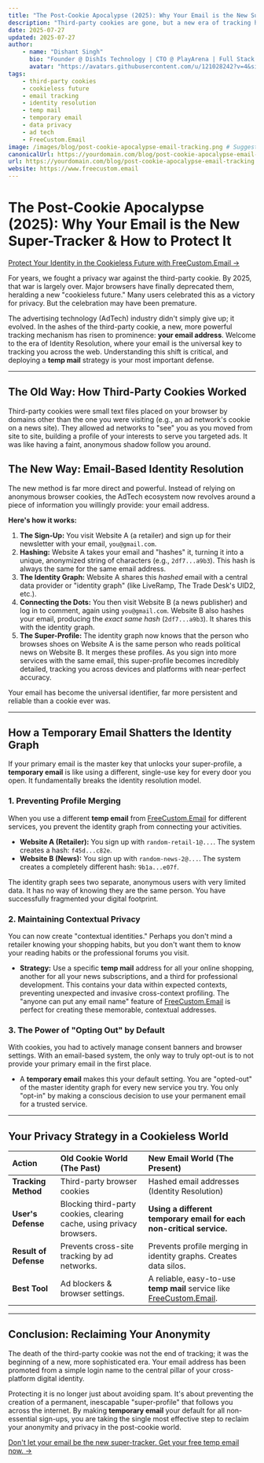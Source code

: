 ```yaml
---
title: "The Post-Cookie Apocalypse (2025): Why Your Email is the New Super-Tracker & How to Protect It"
description: "Third-party cookies are gone, but a new era of tracking has begun, centered on your email address. Learn how identity resolution works and why a temp mail strategy is essential for privacy in 2025."
date: 2025-07-27
updated: 2025-07-27
author:
    - name: "Dishant Singh"
      bio: "Founder @ DishIs Technology | CTO @ PlayArena | Full Stack & Python Developer | ML/ DL Developer | Problem Solver | Math & Science Teacher"
      avatar: "https://avatars.githubusercontent.com/u/121028242?v=4&size=64"
tags:
    - third-party cookies
    - cookieless future
    - email tracking
    - identity resolution
    - temp mail
    - temporary email
    - data privacy
    - ad tech
    - FreeCustom.Email
image: /images/blog/post-cookie-apocalypse-email-tracking.png # Suggest: A broken cookie icon, with arrows pointing towards a central email icon that has a target on it.
canonicalUrl: https://yourdomain.com/blog/post-cookie-apocalypse-email-tracking
url: https://yourdomain.com/blog/post-cookie-apocalypse-email-tracking
website: https://www.freecustom.email
---
```


# The Post-Cookie Apocalypse (2025): Why Your Email is the New Super-Tracker & How to Protect It

[Protect Your Identity in the Cookieless Future with FreeCustom.Email →](https://www.freecustom.email)

For years, we fought a privacy war against the third-party cookie. By 2025, that war is largely over. Major browsers have finally deprecated them, heralding a new "cookieless future." Many users celebrated this as a victory for privacy. But the celebration may have been premature.

The advertising technology (AdTech) industry didn't simply give up; it evolved. In the ashes of the third-party cookie, a new, more powerful tracking mechanism has risen to prominence: **your email address**. Welcome to the era of Identity Resolution, where your email is the universal key to tracking you across the web. Understanding this shift is critical, and deploying a **temp mail** strategy is your most important defense.

---

## The Old Way: How Third-Party Cookies Worked

Third-party cookies were small text files placed on your browser by domains other than the one you were visiting (e.g., an ad network's cookie on a news site). They allowed ad networks to "see" you as you moved from site to site, building a profile of your interests to serve you targeted ads. It was like having a faint, anonymous shadow follow you around.

## The New Way: Email-Based Identity Resolution

The new method is far more direct and powerful. Instead of relying on anonymous browser cookies, the AdTech ecosystem now revolves around a piece of information you willingly provide: your email address.

**Here's how it works:**

1.  **The Sign-Up:** You visit Website A (a retailer) and sign up for their newsletter with your email, `you@gmail.com`.
2.  **Hashing:** Website A takes your email and "hashes" it, turning it into a unique, anonymized string of characters (e.g., `2df7...a9b3`). This hash is always the same for the same email address.
3.  **The Identity Graph:** Website A shares this *hashed* email with a central data provider or "identity graph" (like LiveRamp, The Trade Desk's UID2, etc.).
4.  **Connecting the Dots:** You then visit Website B (a news publisher) and log in to comment, again using `you@gmail.com`. Website B also hashes your email, producing the *exact same hash* (`2df7...a9b3`). It shares this with the identity graph.
5.  **The Super-Profile:** The identity graph now knows that the person who browses shoes on Website A is the same person who reads political news on Website B. It merges these profiles. As you sign into more services with the same email, this super-profile becomes incredibly detailed, tracking you across devices and platforms with near-perfect accuracy.

Your email has become the universal identifier, far more persistent and reliable than a cookie ever was.

---

## How a Temporary Email Shatters the Identity Graph

If your primary email is the master key that unlocks your super-profile, a **temporary email** is like using a different, single-use key for every door you open. It fundamentally breaks the identity resolution model.

### 1. Preventing Profile Merging
When you use a different **temp email** from [FreeCustom.Email](https://www.freecustom.email) for different services, you prevent the identity graph from connecting your activities.

*   **Website A (Retailer):** You sign up with `random-retail-1@...`. The system creates a hash: `f45d...c82e`.
*   **Website B (News):** You sign up with `random-news-2@...`. The system creates a completely different hash: `9b1a...e07f`.

The identity graph sees two separate, anonymous users with very limited data. It has no way of knowing they are the same person. You have successfully fragmented your digital footprint.

### 2. Maintaining Contextual Privacy
You can now create "contextual identities." Perhaps you don't mind a retailer knowing your shopping habits, but you don't want them to know your reading habits or the professional forums you visit.

*   **Strategy:** Use a specific **temp mail** address for all your online shopping, another for all your news subscriptions, and a third for professional development. This contains your data within expected contexts, preventing unexpected and invasive cross-context profiling. The "anyone can put any email name" feature of [FreeCustom.Email](https://www.freecustom.email) is perfect for creating these memorable, contextual addresses.

### 3. The Power of "Opting Out" by Default
With cookies, you had to actively manage consent banners and browser settings. With an email-based system, the only way to truly opt-out is to not provide your primary email in the first place.

*   A **temporary email** makes this your default setting. You are "opted-out" of the master identity graph for every new service you try. You only "opt-in" by making a conscious decision to use your permanent email for a trusted service.

---

## Your Privacy Strategy in a Cookieless World

| Action | Old Cookie World (The Past) | New Email World (The Present) |
| :--- | :--- | :--- |
| **Tracking Method** | Third-party browser cookies | Hashed email addresses (Identity Resolution) |
| **User's Defense** | Blocking third-party cookies, clearing cache, using privacy browsers. | **Using a different temporary email for each non-critical service.** |
| **Result of Defense** | Prevents cross-site tracking by ad networks. | Prevents profile merging in identity graphs. Creates data silos. |
| **Best Tool** | Ad blockers & browser settings. | A reliable, easy-to-use **temp mail** service like [FreeCustom.Email](https://www.freecustom.email). |

---

## Conclusion: Reclaiming Your Anonymity

The death of the third-party cookie was not the end of tracking; it was the beginning of a new, more sophisticated era. Your email address has been promoted from a simple login name to the central pillar of your cross-platform digital identity.

Protecting it is no longer just about avoiding spam. It's about preventing the creation of a permanent, inescapable "super-profile" that follows you across the internet. By making **temporary email** your default for all non-essential sign-ups, you are taking the single most effective step to reclaim your anonymity and privacy in the post-cookie world.

[Don't let your email be the new super-tracker. Get your free temp email now. →](https://www.freecustom.email)